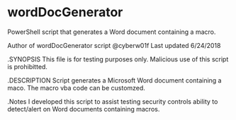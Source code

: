 # wordDocGenerator
PowerShell script that generates a Word document containing a macro. 

Author of wordDocGenerator script @cyberw01f
Last updated 6/24/2018

.SYNOPSIS 
This file is for testing purposes only. Malicious use of this script is prohibitted. 

.DESCRIPTION
Script generates a Microsoft Word document containing a maco. The macro vba code can be customzed. 

.Notes
I developed this script to assist testing security controls ability to detect/alert on Word documents containing macros. 

